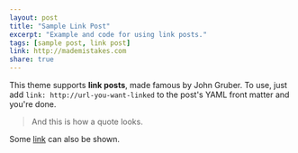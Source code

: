 ```yaml
---
layout: post
title: "Sample Link Post"
excerpt: "Example and code for using link posts."
tags: [sample post, link post]
link: http://mademistakes.com
share: true
---
```


This theme supports **link posts**, made famous by John Gruber. To use, just add `link: http://url-you-want-linked` to the post's YAML front matter and you're done.

> And this is how a quote looks.

Some [link](http://www.mademistakes.com) can also be shown.
 
